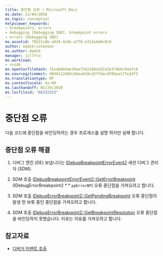 ```yaml
---
title: 중단점 오류 | Microsoft Docs
ms.date: 11/04/2016
ms.topic: conceptual
helpviewer_keywords:
- breakpoints, errors
- debugging [Debugging SDK], breakpoint errors
- errors [Debugging SDK]
ms.assetid: 79221c6b-a924-4c8e-a778-e312e4e0c0c8
author: madskristensen
ms.author: madsk
manager: jillfra
ms.workload:
- vssdk
ms.openlocfilehash: 31eabde4ae19ae7342188a5d2a16374b9c94afc0
ms.sourcegitcommit: 40d612240dc5bea418cd27fdacdf85ea177e2df3
ms.translationtype: MT
ms.contentlocale: ko-KR
ms.lasthandoff: 05/29/2019
ms.locfileid: "66332553"
---
```

# <a name="breakpoint-errors"></a>중단점 오류
다음 코드에 중단점을 바인딩하려는 경우 프로세스를 설명 하지만 실패 합니다.

## <a name="troubleshoot-a-breakpoint-error"></a>중단점 오류 해결

1. 디버그 엔진 (DE) 보냅니다는 [IDebugBreakpointErrorEvent2](../../extensibility/debugger/reference/idebugbreakpointerrorevent2.md) 세션 디버그 관리자 (SDM).

2. SDM 호출 [IDebugBreakpointErrorEvent2::GetErrorBreakpoint](../../extensibility/debugger/reference/idebugbreakpointerrorevent2-geterrorbreakpoint.md) (IDebugErrorBreakpoint2 * * `ppErrorBP`) 오류 중단점을 가져오려고 합니다.

3. SDM 호출 [IDebugErrorBreakpoint2::GetPendingBreakpoint](../../extensibility/debugger/reference/idebugerrorbreakpoint2-getpendingbreakpoint.md) 오류 중단점이 발생 한 보류 중인 중단점을 가져오려고 합니다.

4. SDM 호출 [IDebugErrorBreakpoint2::GetBreakpointResolution](../../extensibility/debugger/reference/idebugerrorbreakpoint2-getbreakpointresolution.md) 오류 중단점을 바인딩하지 못했습니다. 이유는 이유를 가져오려고 합니다.

## <a name="see-also"></a>참고자료
- [디버거 이벤트 호출](../../extensibility/debugger/calling-debugger-events.md)